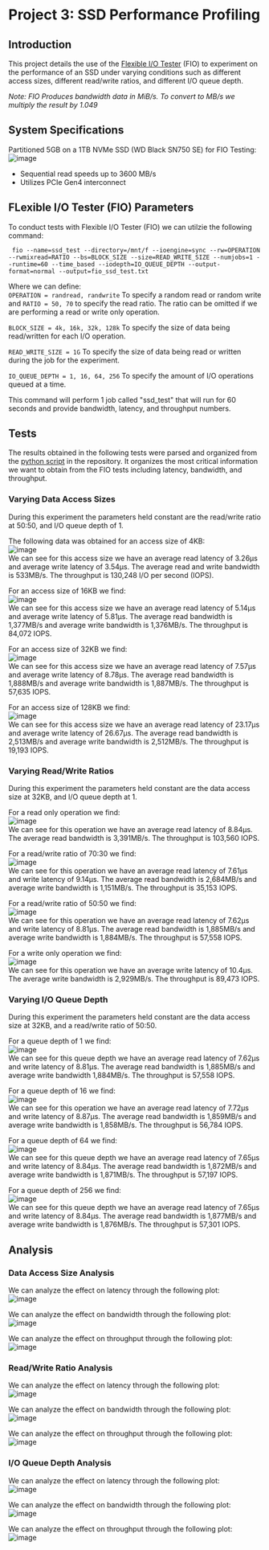 # Project 3: SSD Performance Profiling

## Introduction
This project details the use of the [Flexible I/O Tester](https://github.com/axboe/fio) (FIO) to experiment on the performance of an SSD under varying conditions such as different access sizes, different read/write ratios, and different I/O queue depth. <br />

*Note: FIO Produces bandwidth data in MiB/s. To convert to MB/s we multiply the result by 1.049*

## System Specifications
Partitioned 5GB on a 1TB NVMe SSD (WD Black SN750 SE)  for FIO Testing: <br />
![image](https://github.com/user-attachments/assets/ec2787d0-0135-4a58-af2c-71be8c7cbe28) <br />

- Sequential read speeds up to 3600 MB/s 
- Utilizes PCIe Gen4 interconnect

## FLexible I/O Tester (FIO) Parameters
To conduct tests with Flexible I/O Tester (FIO) we can utilzie the following command: <br />
```
 fio --name=ssd_test --directory=/mnt/f --ioengine=sync --rw=OPERATION --rwmixread=RATIO --bs=BLOCK_SIZE --size=READ_WRITE_SIZE --numjobs=1 --runtime=60 --time_based --iodepth=IO_QUEUE_DEPTH --output-format=normal --output=fio_ssd_test.txt
``` 
Where we can define: <br />
`OPERATION = randread, randwrite` To specify a random read or random write and `RATIO = 50, 70` to specify the read ratio. The ratio can be omitted if we are performing a read or write only operation. <br />

`BLOCK_SIZE = 4k, 16k, 32k, 128k` To specify the size of data being read/written for each I/O operation. <br />

`READ_WRITE_SIZE = 1G` To specify the size of data being read or written during the job for the experiment. <br />

`IO_QUEUE_DEPTH = 1, 16, 64, 256` To specify the amount of I/O operations queued at a time. <br />

This command will perform 1 job called "ssd_test" that will run for 60 seconds and provide  bandwidth, latency, and throughput numbers. <br />

## Tests
The results obtained in the following tests were parsed and organized from the [python script](https://github.com/marcm24/acs/blob/main/project3/results.py) in the repository. It organizes the most critical information we want to obtain from the FIO tests including latency, bandwidth, and throughput. <br />

### Varying Data Access Sizes
During this experiment the parameters held constant are the read/write ratio at 50:50, and I/O queue depth of 1. <br />

The following data was obtained for an access size of 4KB: <br />
![image](https://github.com/user-attachments/assets/8c9ef416-5a33-4936-845f-f554e4a47d91) <br />
We can see for this access size we have an average read latency of 3.26μs and average write latency of 3.54μs. The average read and write bandwidth is 533MB/s. The throughput is 130,248 I/O per second (IOPS). <br />

For an access size of 16KB we find: <br />
![image](https://github.com/user-attachments/assets/83f405ed-a6fb-4595-a7a8-7c6c448a610c) <br />
We can see for this access size we have an average read latency of 5.14μs and average write latency of 5.81μs. The average read bandwidth is 1,377MB/s and average write bandwidth is 1,376MB/s. The throughput is 84,072 IOPS. <br />

For an access size of 32KB we find: <br />
![image](https://github.com/user-attachments/assets/4e99a5b6-febb-40b8-94a1-78b9dfbb49cf) <br />
We can see for this access size we have an average read latency of 7.57μs and average write latency of 8.78μs. The average read bandwidth is 1,888MB/s and average write bandwidth is 1,887MB/s. The throughput is 57,635 IOPS. <br />

For an access size of 128KB we find: <br />
![image](https://github.com/user-attachments/assets/694cc451-0488-4da9-a1c4-84dbf4f1f899) <br />
We can see for this access size we have an average read latency of 23.17μs and average write latency of 26.67μs. The average read bandwidth is 2,513MB/s and average write bandwidth is 2,512MB/s. The throughput is 19,193 IOPS. <br />

### Varying Read/Write Ratios
During this experiment the parameters held constant are the data access size at 32KB, and I/O queue depth at 1. <br />

For a read only operation we find: <br />
![image](https://github.com/user-attachments/assets/6dccb8cb-1f5b-495d-972e-5811ca6ce013) <br />
We can see for this operation we have an average read latency of 8.84μs. The average read bandwidth is 3,391MB/s. The throughput is 103,560 IOPS. <br />

For a read/write ratio of 70:30 we find: <br />
![image](https://github.com/user-attachments/assets/8e3feaac-287c-4d08-b329-95198895c530) <br />
We can see for this operation we have an average read latency of 7.61μs and write latency of 9.14μs. The average read bandwidth is 2,684MB/s and average write bandwidth is 1,151MB/s. The throughput is 35,153 IOPS. <br />

For a read/write ratio of 50:50 we find: <br />
![image](https://github.com/user-attachments/assets/1e279ddf-320f-4a35-8322-c603a69eedf7) <br />
We can see for this operation we have an average read latency of 7.62μs and write latency of 8.81μs. The average read bandwidth is 1,885MB/s and average write bandwidth is 1,884MB/s. The throughput is 57,558 IOPS. <br />

For a write only operation we find: <br />
![image](https://github.com/user-attachments/assets/bcc73870-279f-4abb-92c8-34da79242d22) <br />
We can see for this operation we have an average write latency of 10.4μs. The average write bandwidth is 2,929MB/s. The throughput is 89,473 IOPS. <br />

### Varying I/O Queue Depth
During this experiment the parameters held constant are the data access size at 32KB, and a read/write ratio of 50:50. <br />

For a queue depth of 1 we find: <br />
![image](https://github.com/user-attachments/assets/1e279ddf-320f-4a35-8322-c603a69eedf7) <br />
We can see for this queue depth we have an average read latency of 7.62μs and write latency of 8.81μs. The average read bandwidth is 1,885MB/s and average write bandwidth 1,884MB/s. The throughput is 57,558 IOPS. <br />

For a queue depth of 16 we find: <br />
![image](https://github.com/user-attachments/assets/76f97a5f-4bae-404f-87aa-9a0fd993f070) <br />
We can see for this operation we have an average read latency of 7.72μs and write latency of 8.87μs. The average read bandwidth is 1,859MB/s and average write bandwidth is 1,858MB/s. The throughput is 56,784 IOPS. <br />

For a queue depth of 64 we find: <br />
![image](https://github.com/user-attachments/assets/2039a163-5c07-438d-a0c4-dc7260ff639d) <br />
We can see for this queue depth we have an average read latency of 7.65μs and write latency of 8.84μs. The average read bandwidth is 1,872MB/s and average write bandwidth is 1,871MB/s. The throughput is 57,197 IOPS. <br />

For a queue depth of 256 we find: <br />
![image](https://github.com/user-attachments/assets/83ce8049-75de-4e96-9c7b-884d79dc8c29) <br />
We can see for this queue depth we have an average read latency of 7.65μs and write latency of 8.84μs. The average read bandwidth is 1,877MB/s and average write bandwidth is 1,876MB/s. The throughput is 57,301 IOPS. <br />


## Analysis
### Data Access Size Analysis
We can analyze the effect on latency through the following plot: <br />
![image](https://github.com/user-attachments/assets/e6ddc8f2-6a46-4a40-a4e9-24b4de07a202) <br />

We can analyze the effect on bandwidth through the following plot: <br />
![image](https://github.com/user-attachments/assets/b47578d4-5bb4-420f-8609-46c8bb88ac51) <br />

We can analyze the effect on throughput through the following plot: <br />
![image](https://github.com/user-attachments/assets/bd620090-79d2-4d4c-a3f6-a0a2053fb554) <br />

### Read/Write Ratio Analysis
We can analyze the effect on latency through the following plot: <br />
![image](https://github.com/user-attachments/assets/a7067f01-d16e-4f85-9330-61d80c7afb80) <br />

We can analyze the effect on bandwidth through the following plot: <br />
![image](https://github.com/user-attachments/assets/235be05a-1850-4bea-9873-ba3db8e100fa) <br />

We can analyze the effect on throughput through the following plot: <br />
![image](https://github.com/user-attachments/assets/c79386d7-5e87-412a-a553-95012e114cd7) <br />

### I/O Queue Depth Analysis
We can analyze the effect on latency through the following plot: <br />
![image](https://github.com/user-attachments/assets/e30d33ca-a60c-4896-afc4-8281b34e0b83) <br />

We can analyze the effect on bandwidth through the following plot: <br />
![image](https://github.com/user-attachments/assets/e58d1d8c-f43b-46be-8306-f8202eac986e) <br />

We can analyze the effect on throughput through the following plot: <br />
![image](https://github.com/user-attachments/assets/9eba0e36-6efa-409d-b5fe-13d9cdbbadc9) <br />

